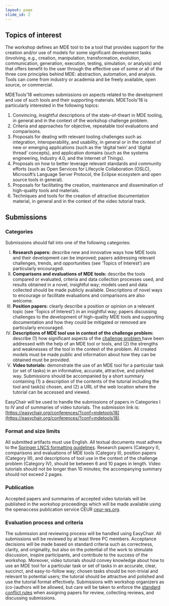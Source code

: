```yaml
--- 
layout: page 
slide_id: 2 
---
```


## Topics of interest
The workshop defines an MDE tool to be a tool that provides
support for the creation and/or use of models for some
significant development tasks (involving, e.g., creation, manipulation,
transformation, evolution, communication, generation,
execution, testing, simulation, or analysis) and that
offers benefit to the user through the effective use of some
or all of the three core principles behind MDE: abstraction,
automation, and analysis. Tools can come from industry or
academia and be freely available, open source, or commercial.

MDETools’18 welcomes submissions on aspects related to
the development and use of such tools and their supporting
materials.
MDETools’18 is particularly interested in the following
topics:

1. Convincing, insightful descriptions of the state-of-theart
in MDE tooling, in general and in the context of
the workshop challenge problem.
2. Criteria and approaches for objective, repeatable tool
evaluations and comparisons.
3.  Proposals for dealing with relevant tooling challenges
such as integration, interoperability, and usability, in
general or in the context of new or emerging applications
(such as the ‘digital twin’ and ‘digital thread’
concepts), and application domains (such as the systems
engineering, Industry 4.0, and the Internet of
Things).
4. Proposals on how to better leverage relevant standards
and community efforts (such as Open Services for
Lifecycle Collaboration (OSLC), Microsoft’s Language
Server Protocol, the Eclipse ecosystem and open source
tools in general).
5. Proposals for facilitating the creation, maintenance
and dissemination of high-quality tools and materials.
6. Techniques and tools for the creation of attractive
documentation material, in general and in the context
of the video tutorial track.

## Submissions

### Categories
Submissions should fall into one of the
following categories:

<ol type="I">
  <li><strong>Research papers:</strong> describe new and innovative ways
how MDE tools and their development can be improved;
papers addressing relevant challenges, trends, and opportunities
(see ‘Topics of Interest’) are particularly
encouraged. </li>

  <li><strong>Comparisons and evaluations of MDE tools:</strong> describe
the tools compared or evaluated, criteria and
data collection processes used, and results obtained
in a novel, insightful way; models used and data collected
should be made publicly available. Descriptions
of novel ways to encourage or facilitate evaluations and
comparisons are also welcome.</li>

  <li><strong>Position papers:</strong> clearly describe a position or opinion
on a relevant topic (see ‘Topics of Interest’) in an
insightful way; papers discussing challenges to the development
of high-quality MDE tools and supporting
documentation and how they could be mitigated or
removed are particularly encouraged. </li>

<li><strong>Descriptions of MDE tool use in context of the
challenge problem:</strong> describe (1) how significant aspects
of the  <a href="./challengeproblem.html">challenge problem </a>  have been addressed
with the help of an MDE tool or tools, and (2) the
strengths and weaknesses of the tool in the context
of the problem. All created models must be
made public and information about how they can be
obtained must be provided. </li>

<li><strong>Video tutorials:</strong> demonstrate the use of an MDE tool
for a particular task (or set of tasks) in an informative,
accurate, attractive, and polished way. Submissions
should be accompanied by a short summary containing
(1) a description of the contents of the tutorial including
the tool and task(s) chosen, and (2) a URL of the web
location where the tutorial can be accessed and viewed. </li>

</ol>



EasyChair will be used to handle the submissions of papers in Categories I to IV and of summaries of video tutorials. The submission link is: [https://easychair.org/conferences/?conf=mdetools18](https://easychair.org/conferences/?conf=mdetools18).

### Format and size limits
All submitted artifacts must
use English. All textual documents must adhere to the [Springer LNCS formatting guidelines](http://www.springer.com/us/computer-science/lncs/conference-proceedings-guidelines). Research
papers (Category I), comparisons and evaluations of
MDE tools (Category II), position papers (Category III),
and descriptions of tool use in the context of the challenge
problem (Category IV), should be between 6 and 10 pages in
length. Video tutorials should not be longer than 10 minutes;
the accompanying summary should not exceed 2 pages.

### Publication 
Accepted papers and summaries of accepted
video tutorials will be published in the workshop
proceedings which will be made available using the openaccess
publication service CEUR [ceur-ws.org](http://ceur-ws.org).


### Evaluation process and criteria
The submission and reviewing process will be handled using
EasyChair. All submissions will be reviewed by at least three
PC members. Acceptance decisions will be made based on
standard criteria such as correctness, clarity, and originality,
but also on the potential of the work to stimulate discussion,
inspire participants, and contribute to the success of the
workshop. Moreover, video tutorials should convey knowledge
about how to use an MDE tool for a particular task or set of
tasks in an accurate, clear, succinct, and easy-to-follow way;
chosen tasks should be non-trivial and relevant to potential
users; the tutorial should be attractive and polished and use
the tutorial format effectively.
Submissions with workshop organizers as (co-)authors will
be allowed, but care will be taken to enforce the [standard conflict rules](http://www.sigsoft.org/about/policies/pc-policy.htm) when assigning papers for review, collecting reviews,
and discussing submissions.
